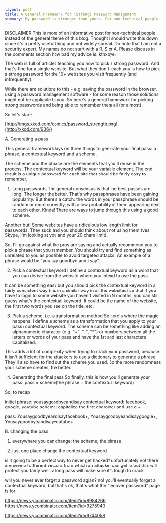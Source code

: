 ```yaml
---
layout: post
title: A General Framework for (Strong) Password Management
summary: My password is stronger than yours. For non-technical people.
---
```


DISCLAIMER
This is more of an informative post for non-technical people instead of the general theme of this blog.
Thought I should write this down since it's a pretty useful thing and not widely spread.
Do note that I am not a security expert. My names do not start with a R, S or A.
Please discuss in the comments section how bad my advice is. kthxbye.

The web is full of articles teaching you how to pick a strong password. And that's fine for a single website.
But what they don't teach you is how to pick a strong password for the 10+ websites you visit frequently (and infrequently).

While there are solutions to this - e.g. saving the password in the browser, using a password management software - for some reason those solutions might not be appliable to you.
So here's a general framework for picking strong passwords and being able to remember them all (or almost).


So let's start:

[http://imgs.xkcd.com/comics/password_strength.png](http://xkcd.com/936/)

A. Generating a pass

This general framework lays on three things to generate your final pass: a phrase, a contextual keyword and a scheme.

The scheme and the phrase are the elements that you'll reuse in the process. The contextual keyword will be your variable element.
The end result is a unique password for each site that should be fairly easy to remember.

1. Long passwords
The general consensus is that the best passes are long. The longer the better. That's why passphrases have been gaining popularity.
But there's a catch: the words in your passphrase should be random or more correctly, with a low probability of them appearing next to each other.
Kinda! There are ways to jump through this using a good scheme.

Another but! Some websites have a ridiculous low length limit for passwords.
They suck and you should think about not using them (yes Skype, I'm looking at you and your 20 chars limit).

So, I'll go against what the pros are saying and actually recommend you to pick a phrase that you remember.
You should try and find something as unrelated to you as possible to avoid targeted attacks.
An example of a phrase would be "you say goodbye and i say".

2. Pick a contextual keyword
I define a contextual keyword as a word that you can derive from the website where you intend to use the pass.

It can be something easy but you should pick the contextual keyword in a fairly consistent way (i.e. in a similar way in all the websites) so that if you have to login to some website you haven't visited in N months, you can still guess what's the contextual keyword. It could be the name of the website, the first two words you see on the title, etc.

3. Pick a scheme, i.e. a transformation method
So here's where the magic happens. I define a scheme as a transformation that you apply to your pass+contextual keyword.
The scheme can be something like adding an alphanumeric character (e.g. "+", "-", "*") or numbers between all the letters or words of your pass and have the 1st and last characters capitalized.

This adds a lot of complexity when trying to crack your password, because it isn't sufficient for the attackers to use a dictionary to generate a phrase.
They'll also have to find out the scheme you used. So the more randomness your scheme creates, the better.

4. Generating the final pass
So finally, this is how you'll generate your pass:
pass = scheme(the phrase + the contextual keyword)

So, to recap

initial phrase: yousaygoodbyeandisay
contextual keyword: facebook, google, youtube
scheme: capitalize the first character and use a +

pass: Yousaygoodbyeandisayfacebook+, Yousaygoodbyeandisaygoogle+, Yousaygoodbyeandisayyoutube+




B. changing the pass

<why>

1. everywhere
you can change: the scheme, the phrase

2. just one place
change the contextual keyword






is it going to be a perfect way to never get hacked?
unfortunately no! there are several different vectors from which an attacker can get in
but this will protect you fairly well. a long pass will make sure it's tough to crack

will you never ever forget a password agian?
no! you'll eventually forget a contextual keyword, but that's ok, that's what the "recover password" page is for










https://news.ycombinator.com/item?id=8984266
https://news.ycombinator.com/item?id=9275940



https://news.ycombinator.com/item?id=9744058
